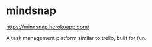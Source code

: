# mindsnap
https://mindsnap.herokuapp.com/

A task management platform similar to trello, built for fun.
